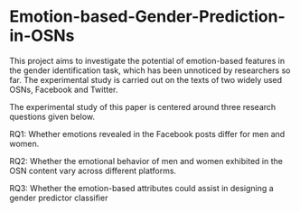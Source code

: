 # Emotion-based-Gender-Prediction-in-OSNs
This project aims to investigate the potential of emotion-based features in the gender identification task, which has been unnoticed by researchers so far. The experimental study is carried out on the texts of two widely used OSNs, Facebook and Twitter.

The experimental study of this paper is centered around three research questions given below.

RQ1: Whether emotions revealed in the Facebook posts differ for men and women.

RQ2: Whether the emotional behavior of men and women exhibited in the OSN content vary across different platforms.

RQ3: Whether the emotion-based attributes could assist in designing a gender predictor classifier
